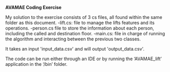 **AVAMAE Coding Exercise**

My solution to the exercise consists of 3 cs files, all found within the same folder as this document.
-lift.cs: file to manage the lifts features and its operations.
-person.cs file to store the information about each person, including the called and destination floor. 
-main.cs: file in charge of running the algorithm and interacting between the previous two classes.

It takes an input 'input_data.csv' and will output 'output_data.csv'.

The code can be run either through an IDE or by running the ‘AVAMAE_lift’ application in the ‘/bin’ folder.
